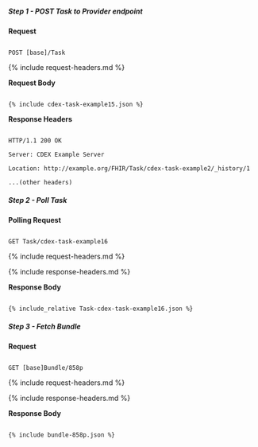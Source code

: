 

##### Step 1 - POST Task to Provider endpoint


**Request**

~~~

POST [base]/Task

~~~


{% include request-headers.md %}


**Request Body**


~~~

{% include cdex-task-example15.json %}

~~~


**Response Headers**


~~~

HTTP/1.1 200 OK

Server: CDEX Example Server

Location: http://example.org/FHIR/Task/cdex-task-example2/_history/1

...(other headers)

~~~


##### Step 2 - Poll Task


**Polling Request**

~~~

GET Task/cdex-task-example16

~~~


{% include request-headers.md %}


{% include response-headers.md %}


**Response Body**


~~~

{% include_relative Task-cdex-task-example16.json %}

~~~


##### Step 3 - Fetch Bundle


**Request**

~~~

GET [base]Bundle/858p

~~~


{% include request-headers.md %}


{% include response-headers.md %}


**Response Body**


~~~

{% include bundle-858p.json %}

~~~


